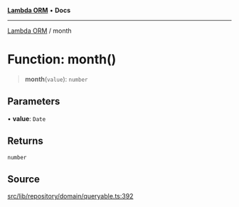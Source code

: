 [**Lambda ORM**](../README.md) • **Docs**

***

[Lambda ORM](../README.md) / month

# Function: month()

> **month**(`value`): `number`

## Parameters

• **value**: `Date`

## Returns

`number`

## Source

[src/lib/repository/domain/queryable.ts:392](https://github.com/lambda-orm/lambdaorm-base/blob/b218b3f63a52b1177feec1e7ed5eb0f37947c503/src/lib/repository/domain/queryable.ts#L392)
